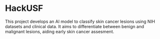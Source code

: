 # HackUSF

This project develops an AI model to classify skin cancer lesions using NIH datasets and clinical data. It aims to differentiate between benign and malignant lesions, aiding early skin cancer assesment.
